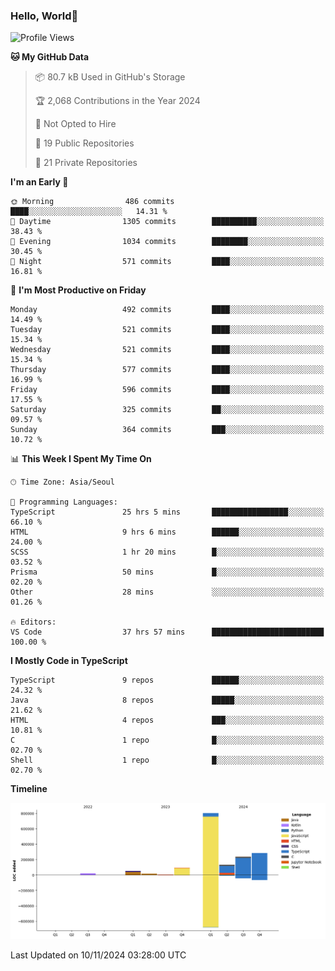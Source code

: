 
### Hello, World🐤

<!--START_SECTION:waka-->
![Profile Views](http://img.shields.io/badge/Profile%20Views-1-blue)

**🐱 My GitHub Data** 

> 📦 80.7 kB Used in GitHub's Storage 
 > 
> 🏆 2,068 Contributions in the Year 2024
 > 
> 🚫 Not Opted to Hire
 > 
> 📜 19 Public Repositories 
 > 
> 🔑 21 Private Repositories 
 > 
**I'm an Early 🐤** 

```text
🌞 Morning                486 commits         ████░░░░░░░░░░░░░░░░░░░░░   14.31 % 
🌆 Daytime                1305 commits        ██████████░░░░░░░░░░░░░░░   38.43 % 
🌃 Evening                1034 commits        ████████░░░░░░░░░░░░░░░░░   30.45 % 
🌙 Night                  571 commits         ████░░░░░░░░░░░░░░░░░░░░░   16.81 % 
```
📅 **I'm Most Productive on Friday** 

```text
Monday                   492 commits         ████░░░░░░░░░░░░░░░░░░░░░   14.49 % 
Tuesday                  521 commits         ████░░░░░░░░░░░░░░░░░░░░░   15.34 % 
Wednesday                521 commits         ████░░░░░░░░░░░░░░░░░░░░░   15.34 % 
Thursday                 577 commits         ████░░░░░░░░░░░░░░░░░░░░░   16.99 % 
Friday                   596 commits         ████░░░░░░░░░░░░░░░░░░░░░   17.55 % 
Saturday                 325 commits         ██░░░░░░░░░░░░░░░░░░░░░░░   09.57 % 
Sunday                   364 commits         ███░░░░░░░░░░░░░░░░░░░░░░   10.72 % 
```


📊 **This Week I Spent My Time On** 

```text
🕑︎ Time Zone: Asia/Seoul

💬 Programming Languages: 
TypeScript               25 hrs 5 mins       █████████████████░░░░░░░░   66.10 % 
HTML                     9 hrs 6 mins        ██████░░░░░░░░░░░░░░░░░░░   24.00 % 
SCSS                     1 hr 20 mins        █░░░░░░░░░░░░░░░░░░░░░░░░   03.52 % 
Prisma                   50 mins             █░░░░░░░░░░░░░░░░░░░░░░░░   02.20 % 
Other                    28 mins             ░░░░░░░░░░░░░░░░░░░░░░░░░   01.26 % 

🔥 Editors: 
VS Code                  37 hrs 57 mins      █████████████████████████   100.00 % 
```

**I Mostly Code in TypeScript** 

```text
TypeScript               9 repos             ██████░░░░░░░░░░░░░░░░░░░   24.32 % 
Java                     8 repos             █████░░░░░░░░░░░░░░░░░░░░   21.62 % 
HTML                     4 repos             ███░░░░░░░░░░░░░░░░░░░░░░   10.81 % 
C                        1 repo              █░░░░░░░░░░░░░░░░░░░░░░░░   02.70 % 
Shell                    1 repo              █░░░░░░░░░░░░░░░░░░░░░░░░   02.70 % 
```



**Timeline**

![Lines of Code chart](https://raw.githubusercontent.com/jilpoom/jilpoom/main/assets/bar_graph.png)


 Last Updated on 10/11/2024 03:28:00 UTC
<!--END_SECTION:waka-->

